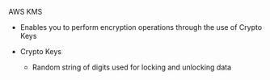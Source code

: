 AWS KMS

- Enables you to perform encryption operations through the use of Crypto Keys
- Crypto Keys
    
    - Random string of digits used for locking and unlocking data